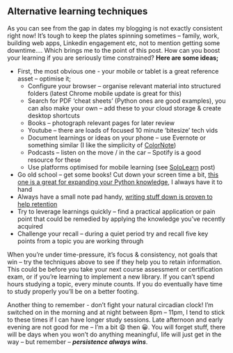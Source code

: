 ## Alternative learning techniques ##

As you can see from the gap in dates my blogging is not exactly consistent right now!  It’s tough to keep the plates spinning sometimes – family, work, building web apps, Linkedin engagement etc, not to mention getting some downtime….  Which brings me to the point of this post.
How can you boost your learning if you are seriously time constrained?  **Here are some ideas;**
* First, the most obvious one - your mobile or tablet is a great reference asset – optimise it;
  * Configure your browser – organise relevant material into structured folders (latest Chrome mobile update is great for this) 
  * Search for PDF ‘cheat sheets’ (Python ones are good examples), you can also make your own – add these to your cloud storage & create desktop shortcuts
  * Books – photograph relevant pages for later review
  * Youtube – there are loads of focused 10 minute ‘bitesize’ tech vids 
  * Document learnings or ideas on your phone – use Evernote or something similar (I like the simplicity of [ColorNote](https://play.google.com/store/apps/details?id=com.socialnmobile.dictapps.notepad.color.note&hl=en_GB&gl=US))
  * Podcasts – listen on the move / in the car – Spotify is a good resource for these
  * Use platforms optimised for mobile learning (see [SoloLearn](https://john-e-davidson72.github.io/my_website/sololearn/) post)
* Go old school – get some books!  Cut down your screen time a bit, [this one is a great for expanding your Python knowledge](https://realpython.com/products/python-tricks-book/), I always have it to hand
* Always have a small note pad handy, [writing stuff down is proven to help retention](https://medium.com/skilluped/how-to-take-notes-for-maximum-retention-a87e9c63b14c)
* Try to leverage learnings quickly – find a practical application or pain point that could be remedied by applying the knowledge you’ve recently acquired
* Challenge your recall – during a quiet period try and recall five key points from a topic you are working through

When you’re under time-pressure, it’s focus & consistency, not goals that win – try the techniques above to see if they help you to retain information.  This could be before you take your next course assessment or certification exam, or if you’re learning to implement a new library.  If you can’t spend hours studying a topic, every minute counts.
If you do eventually have time to study properly you’ll be on a better footing.  

Another thing to remember - don’t fight your natural circadian clock!  I’m switched on in the morning and at night between 8pm – 11pm, I tend to stick to these times if I can have longer study sessions.  Late afternoon and early evening are not good for me – I’m a bit 😩 then 😀.
You will forget stuff, there will be days when you won’t do anything meaningful, life will just get in the way – but remember – _**persistence always wins**_.
